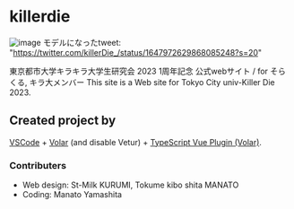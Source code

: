 # killerdie

![image]("src/assets/5.jpeg")
モデルになったtweet: "https://twitter.com/killerDie_/status/1647972629868085248?s=20"

東京都市大学キラキラ大学生研究会 2023 1周年記念 公式webサイト / for そらくる, キラ大メンバー
This site is a Web site for Tokyo City univ-Killer Die 2023.
## Created project by

[VSCode](https://code.visualstudio.com/) + [Volar](https://marketplace.visualstudio.com/items?itemName=Vue.volar) (and disable Vetur) + [TypeScript Vue Plugin (Volar)](https://marketplace.visualstudio.com/items?itemName=Vue.vscode-typescript-vue-plugin).

### Contributers
* Web design: St-Milk KURUMI, Tokume kibo shita MANATO
* Coding: Manato Yamashita